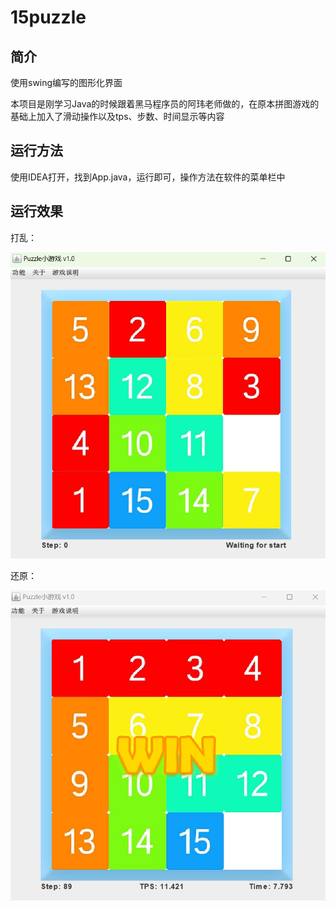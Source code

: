 # 15puzzle

## 简介

使用swing编写的图形化界面



本项目是刚学习Java的时候跟着黑马程序员的阿玮老师做的，在原本拼图游戏的基础上加入了滑动操作以及tps、步数、时间显示等内容



## 运行方法

使用IDEA打开，找到App.java，运行即可，操作方法在软件的菜单栏中



## 运行效果

打乱：

![](UI.png)



还原：

![](UI2.png)
